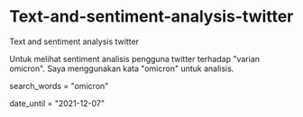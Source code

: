 # Text-and-sentiment-analysis-twitter
Text and sentiment analysis twitter 

Untuk melihat sentiment analisis pengguna twitter terhadap "varian omicron". Saya menggunakan kata "omicron" untuk analisis.

search_words = "omicron"

date_until = "2021-12-07"
